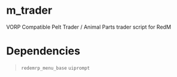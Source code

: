 # m_trader
VORP Compatible Pelt Trader / Animal Parts trader script for RedM

# Dependencies
> `redemrp_menu_base`
> `uiprompt`